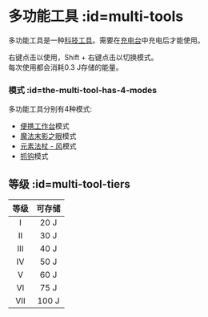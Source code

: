 # 多功能工具 :id=multi-tools

多功能工具是一种[科技工具](/Technical-Gadgets)。需要在[充电台](/Charging-Bench)中充电后才能使用。

右键点击以使用，Shift + 右键点击以切换模式。  
每次使用都会消耗0.3 J存储的能量。

### 模式 :id=the-multi-tool-has-4-modes

多功能工具分别有4种模式:

- [便携工作台](/Portable-Crafter)模式
- [魔法末影之眼](/Magic-Eye-of-Ender)模式
- [元素法杖 - 风](/Elemental-Staves)模式
- [抓钩](/Grappling-Hook)模式

## 等级 :id=multi-tool-tiers

| 等级  | 可存储 |
| :---: | :--------------: |
|   I   |       20 J       |
|  II   |       30 J       |
|  III  |       40 J       |
|  IV   |       50 J       |
|   V   |       60 J       |
|  VI   |       75 J       |
|  VII  |      100 J       |